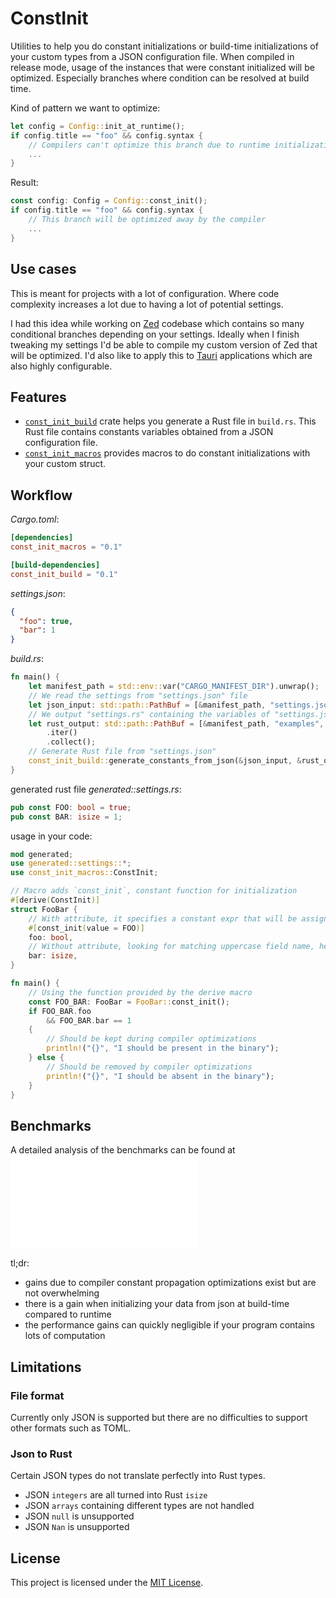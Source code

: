 # ConstInit

Utilities to help you do constant initializations or build-time initializations of your custom types from a JSON configuration file.
When compiled in release mode, usage of the instances that were constant initialized
will be optimized. Especially branches where condition can be resolved at build time.

Kind of pattern we want to optimize:

```rust
let config = Config::init_at_runtime();
if config.title == "foo" && config.syntax {
    // Compilers can't optimize this branch due to runtime initialization
    ...
}
```

Result:

```rust
const config: Config = Config::const_init();
if config.title == "foo" && config.syntax {
    // This branch will be optimized away by the compiler
    ...
}
```

## Use cases

This is meant for projects with a lot of configuration.
Where code complexity increases a lot due to having a lot of potential settings.

I had this idea while working on [Zed](https://github.com/zed-industries/zed) codebase which contains so many conditional branches depending on your settings.
Ideally when I finish tweaking my settings I'd be able to compile my custom version of Zed that will be optimized.
I'd also like to apply this to [Tauri](https://github.com/tauri-apps/tauri) applications which are also highly configurable.

## Features

- [`const_init_build`](https://crates.io/crates/const_init_build) crate helps you generate a Rust file in `build.rs`. This Rust file contains constants variables obtained from a JSON configuration file.
- [`const_init_macros`](https://crates.io/crates/const_init_macros) provides macros to do constant initializations with your custom struct.

## Workflow

_Cargo.toml_:

```TOML
[dependencies]
const_init_macros = "0.1"

[build-dependencies]
const_init_build = "0.1"
```

_settings.json_:

```json
{
  "foo": true,
  "bar": 1
}
```

_build.rs_:

```rust
fn main() {
    let manifest_path = std::env::var("CARGO_MANIFEST_DIR").unwrap();
    // We read the settings from "settings.json" file
    let json_input: std::path::PathBuf = [&manifest_path, "settings.json"].iter().collect();
    // We output "settings.rs" containing the variables of "settings.json" as constants
    let rust_output: std::path::PathBuf = [&manifest_path, "examples", "generated", "settings.rs"]
        .iter()
        .collect();
    // Generate Rust file from "settings.json"
    const_init_build::generate_constants_from_json(&json_input, &rust_output);
}
```

generated rust file _generated::settings.rs_:

```rust
pub const FOO: bool = true;
pub const BAR: isize = 1;
```

usage in your code:

```rust
mod generated;
use generated::settings::*;
use const_init_macros::ConstInit;

// Macro adds `const_init`, constant function for initialization
#[derive(ConstInit)]
struct FooBar {
    // With attribute, it specifies a constant expr that will be assigned
    #[const_init(value = FOO)]
    foo: bool,
    // Without attribute, looking for matching uppercase field name, here "BAR"
    bar: isize,
}

fn main() {
    // Using the function provided by the derive macro
    const FOO_BAR: FooBar = FooBar::const_init();
    if FOO_BAR.foo
        && FOO_BAR.bar == 1
    {
        // Should be kept during compiler optimizations
        println!("{}", "I should be present in the binary");
    } else {
        // Should be removed by compiler optimizations
        println!("{}", "I should be absent in the binary");
    }
}
```

## Benchmarks

A detailed analysis of the benchmarks can be found at ![docs/BENCHs.md](docs/BENCHs.md)

tl;dr:

- gains due to compiler constant propagation optimizations exist but are not overwhelming
- there is a gain when initializing your data from json at build-time compared to runtime
- the performance gains can quickly negligible if your program contains lots of computation

## Limitations

### File format

Currently only JSON is supported but there are no difficulties to
support other formats such as TOML.

### Json to Rust

Certain JSON types do not translate perfectly into Rust types.

- JSON `integers` are all turned into Rust `isize`
- JSON `arrays` containing different types are not handled
- JSON `null` is unsupported
- JSON `Nan` is unsupported

## License

This project is licensed under the [MIT License](LICENSE.txt).
